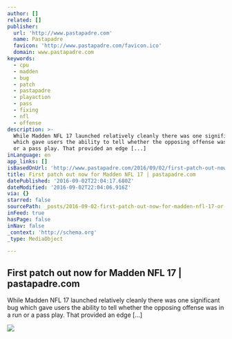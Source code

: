 ```yaml
---
author: []
related: []
publisher:
  url: 'http://www.pastapadre.com'
  name: Pastapadre
  favicon: 'http://www.pastapadre.com/favicon.ico'
  domain: www.pastapadre.com
keywords:
  - cpu
  - madden
  - bug
  - patch
  - pastapadre
  - playaction
  - pass
  - fixing
  - nfl
  - offense
description: >-
  While Madden NFL 17 launched relatively cleanly there was one significant bug
  which gave users the ability to tell whether the opposing offense was in a run
  or a pass play. That provided an edge [...]
inLanguage: en
app_links: []
isBasedOnUrl: 'http://www.pastapadre.com/2016/09/02/first-patch-out-now-for-madden-nfl-17'
title: First patch out now for Madden NFL 17 | pastapadre.com
datePublished: '2016-09-02T22:04:17.680Z'
dateModified: '2016-09-02T22:04:06.916Z'
via: {}
starred: false
sourcePath: _posts/2016-09-02-first-patch-out-now-for-madden-nfl-17-or-pastapadrecom.md
inFeed: true
hasPage: false
inNav: false
_context: 'http://schema.org'
_type: MediaObject

---
```

<article style=""><h1>First patch out now for Madden NFL 17 | pastapadre.com</h1><p>While Madden NFL 17 launched relatively cleanly there was one significant bug which gave users the ability to tell whether the opposing offense was in a run or a pass play. That provided an edge [...]</p><img src="http://www.pastapadre.com/wordpress/wp-content/uploads/2016/09/m17cooperpeters.jpg" /></article>